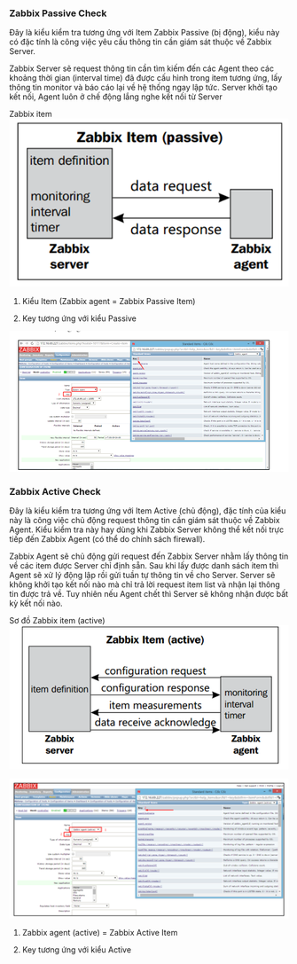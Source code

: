 ### Zabbix Passive Check

Đây là kiểu kiểm tra tương ứng với Item Zabbix Passive (bị động), kiểu này có đặc tính là công việc yêu cầu thông tin cần giám sát thuộc về Zabbix Server.

Zabbix Server sẽ request thông tin cần tìm kiếm đến các Agent theo các khoảng thời gian (interval time) đã được cấu hình trong item tương ứng, lấy thông tin monitor và báo cáo lại về hệ thống ngay lập tức. Server khởi tạo kết nối, Agent luôn ở chế động lắng nghe kết nối từ Server

Zabbix item
<img src="/img/19.png">

1.	Kiểu Item (Zabbix agent = Zabbix Passive Item)

2.	Key tương ứng với kiểu Passive

<img src="/img/20.png">

###  Zabbix Active Check

Đây là kiểu kiểm tra tương ứng với Item Active (chủ động), đặc tính của kiểu này là công việc chủ động request thông tin cần giám sát thuộc về Zabbix Agent. Kiểu kiểm tra này hay dùng khi Zabbix Server không thể kết nối trực tiếp đến Zabbix Agent (có thể do chính sách firewall).

Zabbix Agent sẽ chủ động gửi request đến Zabbix Server nhằm lấy thông tin về các item được Server chỉ định sẵn. Sau khi lấy được danh sách item thì Agent sẽ xử lý động lập rồi gửi tuần tự thông tin về cho Server. Server sẽ không khởi tạo kết nối nào mà chỉ trả lời request item list và nhận lại thông tin được trả về. Tuy nhiên nếu Agent chết thì Server sẽ không nhận được bất kỳ kết nối nào.

Sơ đồ Zabbix item (active)
<img src="/img/21.png">

<img src="/img/22.png">

1.	Zabbix agent (active) = Zabbix Active Item

2.	Key tương ứng với kiểu Active











